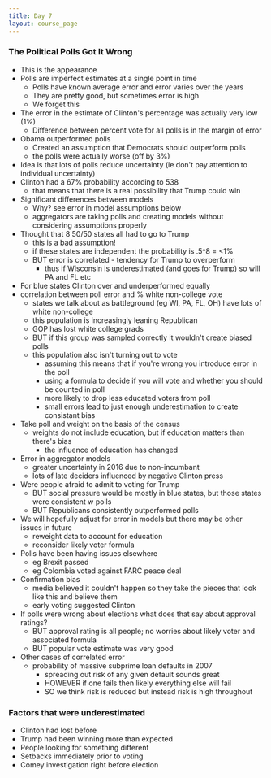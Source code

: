 ```yaml
---
title: Day 7
layout: course_page
---
```


### The Political Polls Got It Wrong
* This is the appearance
* Polls are imperfect estimates at a single point in time
  * Polls have known average error and error varies over the years
  * They are pretty good, but sometimes error is high
  * We forget this
* The error in the estimate of Clinton's percentage was actually very low (1%)
  * Difference between percent vote for all polls is in the margin of error
* Obama outperformed polls 
  * Created an assumption that Democrats should outperform polls
  * the polls were actually worse (off by 3%)
* Idea is that lots of polls reduce uncertainty (ie don't pay attention to individual uncertainty)
* Clinton had a 67% probability according to 538
  * that means that there is a real possibility that Trump could win
* Significant differences between models
  * Why? see error in model assumptions below
  * aggregators are taking polls and creating models without considering assumptions properly
* Thought that 8 50/50 states all had to go to Trump
  * this is a bad assumption!
  * if these states are independent the probability is .5^8 = <1%
  * BUT error is correlated - tendency for Trump to overperform
    * thus if Wisconsin is underestimated (and goes for Trump) so will PA and FL etc
* For blue states Clinton over and underperformed equally 
* correlation between poll error and % white non-college vote
  * states we talk about as battleground (eg WI, PA, FL, OH) have lots of white non-college
  * this population is increasingly leaning Republican
  * GOP has lost white college grads
  * BUT if this group was sampled correctly it wouldn't create biased polls
  * this population also isn't turning out to vote
    * assuming this means that if you're wrong you introduce error in the poll 
    * using a formula to decide if you will vote and whether you should be counted in poll
    * more likely to drop less educated voters from poll
    * small errors lead to just enough underestimation to create consistant bias
* Take poll and weight on the basis of the census
  * weights do not include education, but if education matters than there's bias
    * the influence of education has changed 
* Error in aggregator models
  * greater uncertainty in 2016 due to non-incumbant
  * lots of late deciders influenced by negative Clinton press
* Were people afraid to admit to voting for Trump
  * BUT social pressure would be mostly in blue states, but those states were consistent w polls
  * BUT Republicans consistently outperformed polls
* We will hopefully adjust for error in models but there may be other issues in future
  * reweight data to account for education
  * reconsider likely voter formula
* Polls have been having issues elsewhere 
  * eg Brexit passed
  * eg Colombia voted against FARC peace deal
* Confirmation bias
  * media believed it couldn't happen so they take the pieces that look like this and believe them
  * early voting suggested Clinton
* If polls were wrong about elections what does that say about approval ratings?
  * BUT approval rating is all people; no worries about likely voter and associated formula
  * BUT popular vote estimate was very good
* Other cases of correlated error
  * probability of massive subprime loan defaults in 2007
    * spreading out risk of any given default sounds great
    * HOWEVER if one fails then likely everything else will fail
    * SO we think risk is reduced but instead risk is high throughout

### Factors that were underestimated
* Clinton had lost before
* Trump had been winning more than expected
* People looking for something different
* Setbacks immediately prior to voting
* Comey investigation right before election
